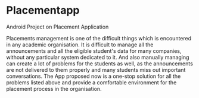 # Placementapp
Android Project on Placement Application 

Placements management is one of the difficult things which is encountered in any academic organisation. It is difficult to manage all the announcements and all the eligible student's data for many companies, without any particular system dedicated to it. And also manually managing can create a lot of problems for the students as well, as the announcements are not delivered to them properly and many students miss out important conversations. The App proposed now is a one-stop solution for all the problems listed above and provide a comfortable environment for the placement process in the organisation.
